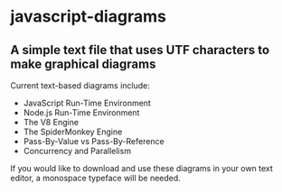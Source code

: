 # javascript-diagrams
## A simple text file that uses UTF characters to make graphical diagrams

Current text-based diagrams include:
- JavaScript Run-Time Environment
- Node.js Run-Time Environment
- The V8 Engine
- The SpiderMonkey Engine
- Pass-By-Value vs Pass-By-Reference
- Concurrency and Parallelism

If you would like to download and use these diagrams in your own text editor,
 a monospace typeface will be needed.
